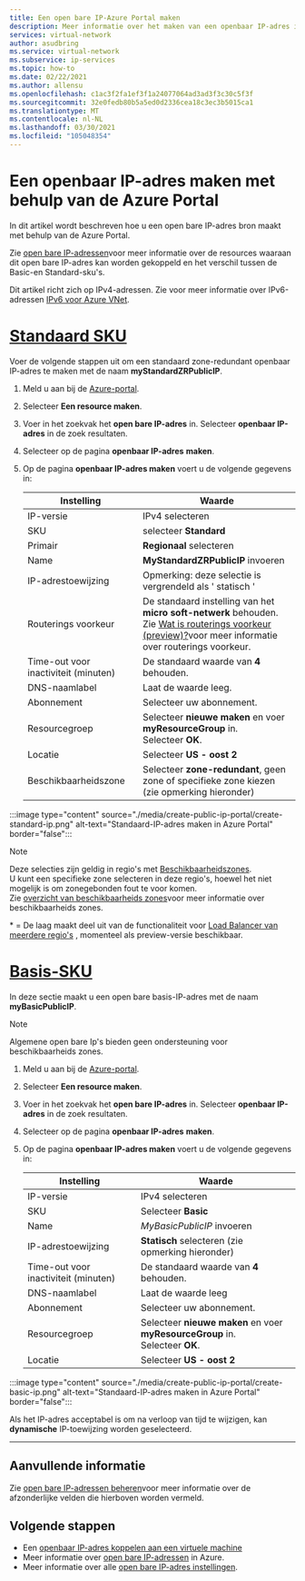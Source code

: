 ```yaml
---
title: Een open bare IP-Azure Portal maken
description: Meer informatie over het maken van een openbaar IP-adres in de Azure Portal
services: virtual-network
author: asudbring
ms.service: virtual-network
ms.subservice: ip-services
ms.topic: how-to
ms.date: 02/22/2021
ms.author: allensu
ms.openlocfilehash: c1ac3f2fa1ef3f1a24077064ad3ad3f3c30c5f3f
ms.sourcegitcommit: 32e0fedb80b5a5ed0d2336cea18c3ec3b5015ca1
ms.translationtype: MT
ms.contentlocale: nl-NL
ms.lasthandoff: 03/30/2021
ms.locfileid: "105048354"
---
```

# <a name="create-a-public-ip-address-using-the-azure-portal"></a>Een openbaar IP-adres maken met behulp van de Azure Portal

In dit artikel wordt beschreven hoe u een open bare IP-adres bron maakt met behulp van de Azure Portal. 

Zie [open bare IP-adressen](./public-ip-addresses.md)voor meer informatie over de resources waaraan dit open bare IP-adres kan worden gekoppeld en het verschil tussen de Basic-en Standard-sku's. 

Dit artikel richt zich op IPv4-adressen. Zie voor meer informatie over IPv6-adressen [IPv6 voor Azure VNet](./ipv6-overview.md).

# <a name="standard-sku"></a>[**Standaard SKU**](#tab/option-create-public-ip-standard-zones)

Voer de volgende stappen uit om een standaard zone-redundant openbaar IP-adres te maken met de naam **myStandardZRPublicIP**.

1. Meld u aan bij de [Azure-portal](https://portal.azure.com/).
2. Selecteer **Een resource maken**. 
3. Voer in het zoekvak het **open bare IP-adres** in. Selecteer **openbaar IP-adres** in de zoek resultaten.
4. Selecteer op de pagina **openbaar IP-adres** **maken**.
5. Op de pagina **openbaar IP-adres maken** voert u de volgende gegevens in: 

    | Instelling                 | Waarde                       |
    | ---                     | ---                         |
    | IP-versie              | IPv4 selecteren                 |    
    | SKU                     | selecteer **Standard**         |
    | Primair                   | **Regionaal** selecteren         |
    | Name                    | **MyStandardZRPublicIP** invoeren          |
    | IP-adrestoewijzing   | Opmerking: deze selectie is vergrendeld als ' statisch '                                        |
    | Routerings voorkeur      | De standaard instelling van het **micro soft-netwerk** behouden. </br> Zie [Wat is routerings voorkeur (preview)?](./routing-preference-overview.md)voor meer informatie over routerings voorkeur. |
    | Time-out voor inactiviteit (minuten)  | De standaard waarde van **4** behouden.        |
    | DNS-naamlabel          | Laat de waarde leeg.    |
    | Abonnement            | Selecteer uw abonnement.   |
    | Resourcegroep          | Selecteer **nieuwe maken** en voer **myResourceGroup** in. </br> Selecteer **OK**. |
    | Locatie                | Selecteer **US - oost 2**      |
    | Beschikbaarheidszone       | Selecteer **zone-redundant**, geen zone of specifieke zone kiezen (zie opmerking hieronder) |

:::image type="content" source="./media/create-public-ip-portal/create-standard-ip.png" alt-text="Standaard-IP-adres maken in Azure Portal" border="false":::

> [!NOTE]
> Deze selecties zijn geldig in regio's met [Beschikbaarheidszones](../availability-zones/az-overview.md?toc=%2fazure%2fvirtual-network%2ftoc.json#availability-zones). </br>
U kunt een specifieke zone selecteren in deze regio's, hoewel het niet mogelijk is om zonegebonden fout te voor komen. </br> Zie [overzicht van beschikbaarheids zones](../availability-zones/az-overview.md)voor meer informatie over beschikbaarheids zones.

\* = De laag maakt deel uit van de functionaliteit voor [Load Balancer van meerdere regio's](../load-balancer/cross-region-overview.md) , momenteel als preview-versie beschikbaar.

# <a name="basic-sku"></a>[**Basis-SKU**](#tab/option-create-public-ip-basic)

In deze sectie maakt u een open bare basis-IP-adres met de naam **myBasicPublicIP**. 

> [!NOTE]
> Algemene open bare Ip's bieden geen ondersteuning voor beschikbaarheids zones.

1. Meld u aan bij de [Azure-portal](https://portal.azure.com/).
2. Selecteer **Een resource maken**. 
3. Voer in het zoekvak het **open bare IP-adres** in. Selecteer **openbaar IP-adres** in de zoek resultaten.
4. Selecteer op de pagina **openbaar IP-adres** **maken**.
5. Op de pagina **openbaar IP-adres maken** voert u de volgende gegevens in: 

    | Instelling                 | Waarde                       |
    | ---                     | ---                         |
    | IP-versie              | IPv4 selecteren                 |    
    | SKU                     | Selecteer **Basic**         |
    | Name                    | *MyBasicPublicIP* invoeren          |
    | IP-adrestoewijzing   | **Statisch** selecteren (zie opmerking hieronder)                                     |
    | Time-out voor inactiviteit (minuten)  | De standaard waarde van **4** behouden.       |
    | DNS-naamlabel          | Laat de waarde leeg    |
    | Abonnement            | Selecteer uw abonnement.   |
    | Resourcegroep          | Selecteer **nieuwe maken** en voer **myResourceGroup** in. </br> Selecteer **OK**. |
    | Locatie                | Selecteer **US - oost 2**      |

:::image type="content" source="./media/create-public-ip-portal/create-basic-ip.png" alt-text="Standaard-IP-adres maken in Azure Portal" border="false":::

Als het IP-adres acceptabel is om na verloop van tijd te wijzigen, kan **dynamische** IP-toewijzing worden geselecteerd.

---

## <a name="additional-information"></a>Aanvullende informatie 

Zie [open bare IP-adressen beheren](./virtual-network-public-ip-address.md#create-a-public-ip-address)voor meer informatie over de afzonderlijke velden die hierboven worden vermeld.

## <a name="next-steps"></a>Volgende stappen
- Een [openbaar IP-adres koppelen aan een virtuele machine](./associate-public-ip-address-vm.md#azure-portal)
- Meer informatie over [open bare IP-adressen](./public-ip-addresses.md#public-ip-addresses) in Azure.
- Meer informatie over alle [open bare IP-adres instellingen](virtual-network-public-ip-address.md#create-a-public-ip-address).